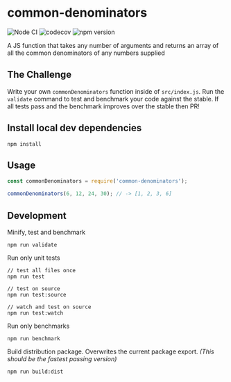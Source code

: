 # common-denominators

![Node CI](https://github.com/staghouse/common-denominators/workflows/Node%20CI/badge.svg)
![codecov](https://codecov.io/gh/staghouse/common-denominators/branch/master/graph/badge.svg)
![npm version](https://img.shields.io/npm/v/common-denominators)

A JS function that takes any number of arguments and returns an array of all the common denominators of any numbers supplied

## The Challenge

Write your own `commonDenominators` function inside of `src/index.js`. Run the `validate` command to test and benchmark your code against the stable. If all tests pass and the benchmark improves over the stable then PR!

## Install local dev dependencies

```
npm install
```

## Usage

```js
const commonDenominators = require('common-denominators');

commonDenominators(6, 12, 24, 30); // -> [1, 2, 3, 6]
```

## Development

Minify, test and benchmark

```
npm run validate
```

Run only unit tests

```
// test all files once
npm run test

// test on source
npm run test:source

// watch and test on source
npm run test:watch
```

Run only benchmarks

```
npm run benchmark
```

Build distribution package. Overwrites the current package export. *(This should be the fastest passing version)*

```
npm run build:dist
```
